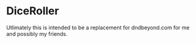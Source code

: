 # DiceRoller
Utlimately this is intended to be a replacement for dndbeyond.com for me and possibly my friends.
